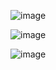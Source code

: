 ![image](https://github.com/karpo27/Exercism_Python/assets/54405665/fbe0d442-f2bf-4859-a540-250fe8286000)

![image](https://github.com/karpo27/Exercism_Python/assets/54405665/61a0f518-d6fe-49cc-b02e-16ce71a159a5)

![image](https://github.com/karpo27/Exercism_Python/assets/54405665/233350cc-d0de-4411-b2cc-da65671f2b4d)
